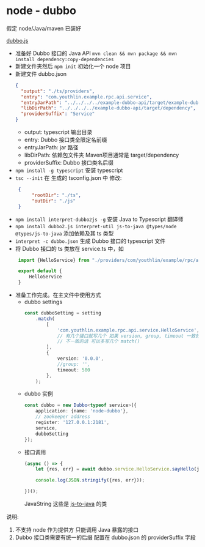 # node - dubbo

假定 node/Java/maven 已装好

[dubbo.js](https://github.com/apache/dubbo-js)  

- 准备好 Dubbo 接口的 Java API `mvn clean && mvn package && mvn install dependency:copy-dependencies`
- 新建文件夹然后 `npm init` 初始化一个 node 项目
- 新建文件 dubbo.json
  ```json
  {
    "output": "./ts/providers",
    "entry": "com.youthlin.example.rpc.api.service",
    "entryJarPath": "../../../../example-dubbo-api/target/example-dubbo-api-1.0-SNAPSHOT.jar",
    "libDirPath": "../../../../example-dubbo-api/target/dependency",
    "providerSuffix": "Service"
  }
  ```
  - output: typescript 输出目录
  - entry: Dubbo 接口类全限定名前缀
  - entryJarPath: jar 路径
  - libDirPath: 依赖包文件夹 Maven项目通常是 target/dependency
  - providerSuffix: Dubbo 接口类名后缀
- `npm install -g typescript` 安装 typescript  
- `tsc --init`
   在 生成的 tsconfig.json 中 修改:
   ```json
    {
         "rootDir": "./ts",
         "outDir": "./js"  
    }
   ```
- `npm install interpret-dubbo2js -g` 安装 Java to Typescript 翻译师
- `npm install dubbo2.js interpret-util js-to-java @types/node @types/js-to-java` 添加依赖及其 ts 类型
- `interpret -c dubbo.json` 生成 Dubbo 接口的 typescript 文件
- 将 Dubbo 接口的 ts 类放在 service.ts 中，如
   ```typescript
    import {HelloService} from "./providers/com/youthlin/example/rpc/api/service/HelloService";

    export default {
        HelloService
    }
   ```
- 准备工作完成。在主文件中使用方式
  - dubbo settings
    ```typescript
    const dubboSetting = setting
        .match(
            [
                'com.youthlin.example.rpc.api.service.HelloService',
                // 有几个接口就写几个 如果 version, group, timeout 一致的话可以写在一起
                // 不一致的话 可以多写几个 match()
            ],
            {
                version: '0.0.0',
                //group: '',
                timeout: 500
            },
        );
    ```
  - dubbo 实例
    ```typescript
    const dubbo = new Dubbo<typeof service>({
        application: {name: 'node-dubbo'},
        // zookeeper address
        register: '127.0.0.1:2181',
        service,
        dubboSetting
    });
    ```
  - 接口调用
    ```typescript
    (async () => {
        let {res, err} = await dubbo.service.HelloService.sayHello(java.String('NodeDubboExample'));
    
        console.log(JSON.stringify({res, err}));
    
    })();

    ```
    JavaString 这些是 [js-to-java](https://github.com/node-modules/js-to-java) 的类

说明:    
1. 不支持 node 作为提供方 只能调用 Java 暴露的接口  
2. Dubbo 接口类需要有统一的后缀 配置在 dubbo.json 的 providerSuffix 字段  
